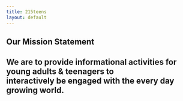 ```yaml
---
title: 215teens
layout: default
---
```


<h2 id="mission"> <h2><b>Our Mission Statement</b></h2>
<h2>
<p>We are to provide informational activities for young adults & teenagers to
<br>interactively be engaged with the every day growing world.
</p>
</h2>
